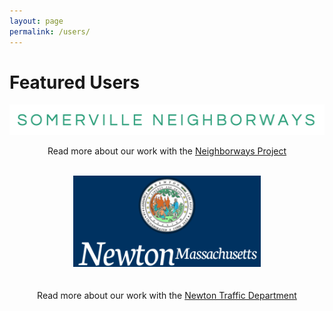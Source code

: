 ```yaml
---
layout: page
permalink: /users/
---
```


# Featured Users

<center>
<img src="/img/somerville_neighborways_logo.png">
<p>Read more about our work with the <a href="/users/neighborways/">Neighborways Project</a></p>
</center>

<br/>

<center>
<img src="/img/newton_logo.png" width="300" style="margin-bottom:20px">
<p>Read more about our work with the <a href="/users/newton/">Newton Traffic Department</a></p>
</center>

